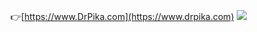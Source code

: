 :point_right:[https://www.DrPika.com](https://www.drpika.com)
![](http://cn.bing.com/th?id=OHR.GGTeaGarden_ZH-CN8933043250_1920x1080.jpg&amp;rf=LaDigue_1920x1080.jpg&amp;pid=hp)
